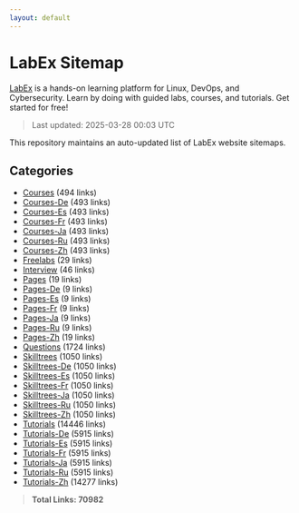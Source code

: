 ```yaml
---
layout: default
---
```


# LabEx Sitemap

[LabEx](https://labex.io) is a hands-on learning platform for Linux, DevOps, and Cybersecurity. Learn by doing with guided labs, courses, and tutorials. Get started for free!

> Last updated: 2025-03-28 00:03 UTC

This repository maintains an auto-updated list of LabEx website sitemaps.

## Categories

- [Courses](categories/courses.md) (494 links)
- [Courses-De](categories/courses-de.md) (493 links)
- [Courses-Es](categories/courses-es.md) (493 links)
- [Courses-Fr](categories/courses-fr.md) (493 links)
- [Courses-Ja](categories/courses-ja.md) (493 links)
- [Courses-Ru](categories/courses-ru.md) (493 links)
- [Courses-Zh](categories/courses-zh.md) (493 links)
- [Freelabs](categories/freelabs.md) (29 links)
- [Interview](categories/interview.md) (46 links)
- [Pages](categories/pages.md) (19 links)
- [Pages-De](categories/pages-de.md) (9 links)
- [Pages-Es](categories/pages-es.md) (9 links)
- [Pages-Fr](categories/pages-fr.md) (9 links)
- [Pages-Ja](categories/pages-ja.md) (9 links)
- [Pages-Ru](categories/pages-ru.md) (9 links)
- [Pages-Zh](categories/pages-zh.md) (19 links)
- [Questions](categories/questions.md) (1724 links)
- [Skilltrees](categories/skilltrees.md) (1050 links)
- [Skilltrees-De](categories/skilltrees-de.md) (1050 links)
- [Skilltrees-Es](categories/skilltrees-es.md) (1050 links)
- [Skilltrees-Fr](categories/skilltrees-fr.md) (1050 links)
- [Skilltrees-Ja](categories/skilltrees-ja.md) (1050 links)
- [Skilltrees-Ru](categories/skilltrees-ru.md) (1050 links)
- [Skilltrees-Zh](categories/skilltrees-zh.md) (1050 links)
- [Tutorials](categories/tutorials.md) (14446 links)
- [Tutorials-De](categories/tutorials-de.md) (5915 links)
- [Tutorials-Es](categories/tutorials-es.md) (5915 links)
- [Tutorials-Fr](categories/tutorials-fr.md) (5915 links)
- [Tutorials-Ja](categories/tutorials-ja.md) (5915 links)
- [Tutorials-Ru](categories/tutorials-ru.md) (5915 links)
- [Tutorials-Zh](categories/tutorials-zh.md) (14277 links)

> **Total Links: 70982**
